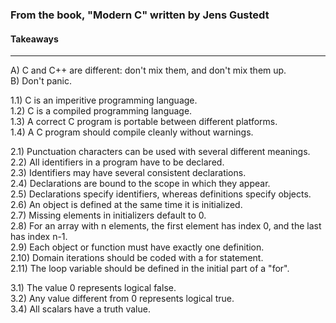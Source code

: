 ### From the book, "Modern C" written by Jens Gustedt

#### Takeaways
---
A) C and C++ are different: don't mix them, and don't mix them up.  
B) Don't panic.  

1.1) C is an imperitive programming language.  
1.2) C is a compiled programming language.  
1.3) A correct C program is portable between different platforms.  
1.4) A C program should compile cleanly without warnings.  

2.1) Punctuation characters can be used with several different meanings.  
2.2) All identifiers in a program have to be declared.  
2.3) Identifiers may have several consistent declarations.  
2.4) Declarations are bound to the scope in which they appear.  
2.5) Declarations specify identifiers, whereas definitions specify objects.  
2.6) An object is defined at the same time it is initialized.  
2.7) Missing elements in initializers default to 0.  
2.8) For an array with n elements, the first element has index 0, and the last
has index n-1.  
2.9) Each object or function must have exactly one definition.  
2.10) Domain iterations should be coded with a for statement.  
2.11) The loop variable should be defined in the initial part of a "for".  

3.1) The value 0 represents logical false.  
3.2) Any value different from 0 represents logical true.  
3.4) All scalars have a truth value.  

